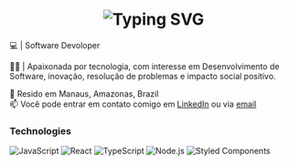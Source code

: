 <h1 align="center">
  <img src="https://readme-typing-svg.herokuapp.com?font=Fira+Code&weight=600&size=26&pause=1000&color=ADD8E6&center=true&vCenter=true&width=435&lines=Hi%2C+I'm+Gabriela+Oliveira+%F0%9F%91%8B" alt="Typing SVG" />
</h1>
<p>💻 | Software Devoloper </p>
<p>🙋‍♂️ | Apaixonada por tecnologia, com interesse em Desenvolvimento de Software, inovação, resolução de problemas e impacto social positivo.</p>

📍 Resido em Manaus, Amazonas, Brazil<br>
📫 Você pode entrar em contato comigo em [LinkedIn](www.linkedin.com/in/gabriela-oliveira7) ou via [email](mailto:oliveiragabriela869@gmail.com)

### Technologies
![JavaScript](https://img.shields.io/badge/-JavaScript-F7DF1E?style=flat&logo=javascript&logoColor=black)
![React](https://img.shields.io/badge/-React-61DAFB?style=flat&logo=react&logoColor=black)
![TypeScript](https://img.shields.io/badge/-TypeScript-3178C6?style=flat&logo=typescript&logoColor=white)
![Node.js](https://img.shields.io/badge/-Node.js-339933?style=flat&logo=nodedotjs&logoColor=white)
![Styled Components](https://img.shields.io/badge/-Styled--Components-DB7093?style=flat&logo=styled-components&logoColor=white)


